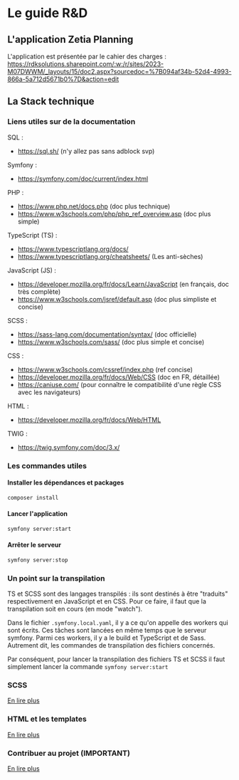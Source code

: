 # Le guide R&D

## L'application Zetia Planning

L'application est présentée par le cahier des charges : https://rdksolutions.sharepoint.com/:w:/r/sites/2023-M07DWWM/_layouts/15/doc2.aspx?sourcedoc=%7B094af34b-52d4-4993-866a-5a712d5671b0%7D&action=edit

## La Stack technique

### Liens utiles sur de la documentation

SQL :
- https://sql.sh/ (n'y allez pas sans adblock svp)

Symfony : 
- https://symfony.com/doc/current/index.html

PHP : 
- https://www.php.net/docs.php (doc plus technique)
- https://www.w3schools.com/php/php_ref_overview.asp (doc plus simple)

TypeScript (TS) : 
- https://www.typescriptlang.org/docs/
- https://www.typescriptlang.org/cheatsheets/ (Les anti-sèches)

JavaScript (JS) :
- https://developer.mozilla.org/fr/docs/Learn/JavaScript (en français, doc très complète)
- https://www.w3schools.com/jsref/default.asp (doc plus simpliste et concise)

SCSS :
- https://sass-lang.com/documentation/syntax/ (doc officielle)
- https://www.w3schools.com/sass/ (doc plus simple et concise)

CSS :
- https://www.w3schools.com/cssref/index.php (ref concise)
- https://developer.mozilla.org/fr/docs/Web/CSS (doc en FR, détaillée)
- https://caniuse.com/ (pour connaître le compatibilité d'une règle CSS avec les navigateurs)

HTML :
- https://developer.mozilla.org/fr/docs/Web/HTML

TWIG :
- https://twig.symfony.com/doc/3.x/

### Les commandes utiles

#### Installer les dépendances et packages

```bash
composer install
```
#### Lancer l'application

```bash
symfony server:start
```

#### Arrêter le serveur

```bash
symfony server:stop
```

### Un point sur la transpilation

TS et SCSS sont des langages transpilés : ils sont destinés à être "traduits" respectivement en JavaScript et en CSS. Pour ce faire, il faut que la transpilation soit en cours (en mode "watch").

Dans le fichier `.symfony.local.yaml`, il y a ce qu'on appelle des workers qui sont écrits. Ces tâches sont lancées en même temps que le serveur symfony. Parmi ces workers, il y a le build et TypeScript et de Sass. Autrement dit, les commandes de transpilation des fichiers concernés.

Par conséquent, pour lancer la transpilation des fichiers TS et SCSS il faut simplement lancer la commande `symfony server:start`

### SCSS

[En lire plus](scss.md)

### HTML et les templates

[En lire plus](html.md)

### Contribuer au projet (IMPORTANT)

[En lire plus](contribute.md)
